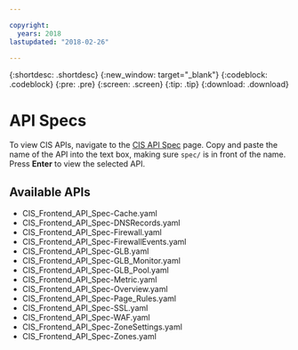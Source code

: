 ```yaml
---

copyright:
  years: 2018
lastupdated: "2018-02-26"

---
```


{:shortdesc: .shortdesc}
{:new_window: target="_blank"}
{:codeblock: .codeblock}
{:pre: .pre}
{:screen: .screen}
{:tip: .tip}
{:download: .download}

# API Specs

To view CIS APIs, navigate to the [CIS API Spec](https://pages.github.ibm.com/NetworkTribe/cis-api-spec/#/) page. Copy and paste the name of the API into the text box, making sure `spec/` is in front of the name. Press **Enter** to view the selected API.

## Available APIs 


- CIS_Frontend_API_Spec-Cache.yaml
- CIS_Frontend_API_Spec-DNSRecords.yaml
- CIS_Frontend_API_Spec-Firewall.yaml
- CIS_Frontend_API_Spec-FirewallEvents.yaml
- CIS_Frontend_API_Spec-GLB.yaml
- CIS_Frontend_API_Spec-GLB_Monitor.yaml
- CIS_Frontend_API_Spec-GLB_Pool.yaml
- CIS_Frontend_API_Spec-Metric.yaml
- CIS_Frontend_API_Spec-Overview.yaml
- CIS_Frontend_API_Spec-Page_Rules.yaml
- CIS_Frontend_API_Spec-SSL.yaml
- CIS_Frontend_API_Spec-WAF.yaml
- CIS_Frontend_API_Spec-ZoneSettings.yaml
- CIS_Frontend_API_Spec-Zones.yaml
